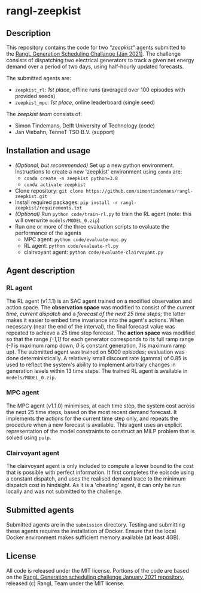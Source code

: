 # rangl-zeepkist

## Description
This repository contains the code for two *"zeepkist"* agents submitted to the [RangL Generation Scheduling Challange (Jan 2021)](http://challenge1-rangl.uksouth.cloudapp.azure.com:8888/web/challenges/challenge-page/1/overview). The challenge consists of dispatching two electrical generators to track a given net energy demand over a period of two days, using half-hourly updated forecasts.

The submitted agents are:
* ``zeepkist_rl``: *1st place*, offline runs (averaged over 100 episodes with provided seeds)
* ``zeepkist_mpc``: *1st place*, online leaderboard (single seed)

The *zeepkist team* consists of:
- Simon Tindemans, Delft University of Technology (code)
- Jan Viebahn, TenneT TSO B.V. (support)

## Installation and usage
* *(Optional, but recommended)* Set up a new python environment. Instructions to create a new 'zeepkist' environment using ``conda`` are:
    - ``conda create -n zeepkist python=3.8``
    - ``conda activate zeepkist``
* Clone repository: ``git clone https://github.com/simontindemans/rangl-zeepkist.git``
* Install required packages: ``pip install -r rangl-zeepkist/requirements.txt``
* *(Optional)* Run ``python code/train-rl.py`` to train the RL agent (note: this will overwrite ``models/MODEL_0.zip``)
* Run one or more of the three evaluation scripts to evaluate the performance of the agents
    - MPC agent: ``python code/evaluate-mpc.py`` 
    - RL agent: ``python code/evaluate-rl.py``
    - clairvoyant agent: ``python code/evaluate-clairvoyant.py``

## Agent description
### RL agent
The RL agent (v1.1.1) is an SAC agent trained on a modified observation and action space. The **observation space** was modified to consist of the *current time*, *current dispatch* and a *forecast of the next 25 time steps*; the latter makes it easier to embed time invariance into the agent's actions. When necessary (near the end of the interval), the final forecast value was repeated to achieve a 25 time step forecast. The **action space** was modified so that the range *\[-1,1\]* for each generator corresponds to its full ramp range (*-1* is maximum ramp down, *0* is constant generation, *1* is maximum ramp up). The submitted agent was trained on 5000 episodes; evaluation was done deterministically. A relatively small discount rate (gamma) of 0.85 is used to reflect the system's ability to implement arbitrary changes in generation levels within 13 time steps. The trained RL agent is available in ``models/MODEL_0.zip``.

### MPC agent
The MPC agent (v1.1.0) minimises, at each time step, the system cost across the next 25 time steps, based on the most recent demand forecast. It implements the actions for the current time step only, and repeats the procedure when a new forecast is available. This agent uses an explicit representation of the model constraints to construct an MILP problem that is solved using ``pulp``.

### Clairvoyant agent
The clairvoyant agent is only included to compute a lower bound to the cost that is possible with perfect information. It first completes the episode using a constant dispatch, and uses the realised demand trace to the minimum dispatch cost in hindsight. As it is a 'cheating' agent, it can only be run locally and was not submitted to the challenge. 

## Submitted agents
Submitted agents are in the ``submission`` directory. Testing and submitting these agents requires the installation of Docker. Ensure that the local Docker environment makes sufficient memory available (at least 4GB). 

## License
All code is released under the MIT license. Portions of the code are based on the [RangL Generation scheduling challenge January 2021 repository](https://gitlab.com/rangl-public/generation-scheduling-challenge-january-2021), released (c) RangL Team under the MIT license.